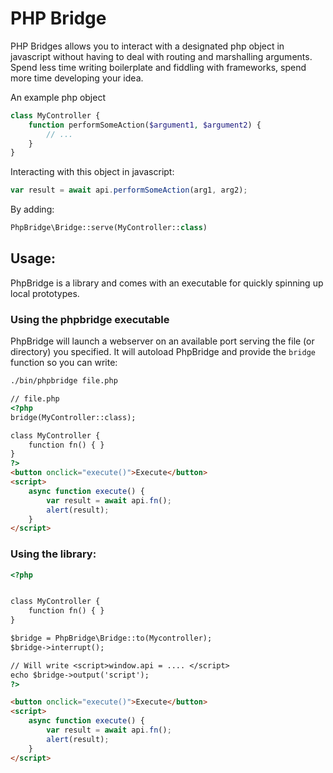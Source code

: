 # PHP Bridge

PHP Bridges allows you to interact with a designated php object in javascript
without having to deal with routing and marshalling arguments. Spend less time writing 
boilerplate and fiddling with frameworks, spend more time developing your idea.

An example php object
```php 
class MyController {
    function performSomeAction($argument1, $argument2) {
        // ...
    }
}
```

Interacting with this object in javascript:
```js
var result = await api.performSomeAction(arg1, arg2);
```

By adding:
```php 
PhpBridge\Bridge::serve(MyController::class)
```

## Usage:

PhpBridge is a library and comes with an executable for quickly
spinning up local prototypes.

### Using the phpbridge executable

PhpBridge will launch a webserver on an available port serving the
file (or directory) you specified. It will autoload PhpBridge and 
provide the `bridge` function so you can write: 

```sh
./bin/phpbridge file.php
```

```html
// file.php
<?php
bridge(MyController::class);

class MyController {
    function fn() { } 
}
?>
<button onclick="execute()">Execute</button>
<script>
    async function execute() { 
        var result = await api.fn();
        alert(result);
    }
</script>
```

### Using the library:

```html
<?php


class MyController {
    function fn() { } 
}

$bridge = PhpBridge\Bridge::to(Mycontroller);
$bridge->interrupt();

// Will write <script>window.api = .... </script>
echo $bridge->output('script');
?>

<button onclick="execute()">Execute</button>
<script>
    async function execute() { 
        var result = await api.fn();
        alert(result);
    }
</script>
```